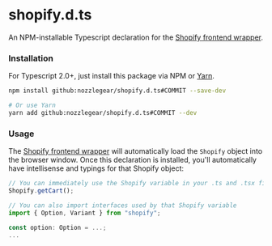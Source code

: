 # shopify.d.ts

An NPM-installable Typescript declaration for the [Shopify frontend wrapper](http://mayert-douglas4935.myshopify.com/pages/api).

### Installation

For Typescript 2.0+, just install this package via NPM or [Yarn](https://github.com/yarnpkg/yarn).

```bash
npm install github:nozzlegear/shopify.d.ts#COMMIT --save-dev

# Or use Yarn
yarn add github:nozzlegear/shopify.d.ts#COMMIT --dev
```

### Usage

The [Shopify frontend wrapper](http://mayert-douglas4935.myshopify.com/pages/api) will automatically load the `Shopify` object into the browser window. Once this declaration is installed, you'll automatically have intellisense and typings for that Shopify object:

```ts
// You can immediately use the Shopify variable in your .ts and .tsx files.
Shopify.getCart();

// You can also import interfaces used by that Shopify variable
import { Option, Variant } from "shopify";

const option: Option = ...;
...
```
